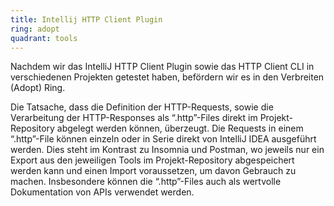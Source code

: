 ```yaml
---
title: Intellij HTTP Client Plugin
ring: adopt
quadrant: tools
---
```


Nachdem wir das IntelliJ HTTP Client Plugin sowie das HTTP Client CLI in verschiedenen Projekten getestet haben, befördern wir es in den Verbreiten (Adopt) Ring.

Die Tatsache, dass die Definition der HTTP-Requests, sowie die Verarbeitung der HTTP-Responses als “.http”-Files direkt im Projekt-Repository abgelegt werden können, überzeugt. Die Requests in einem “.http”-File können einzeln oder in Serie direkt von IntelliJ IDEA ausgeführt werden. Dies steht im Kontrast zu Insomnia und Postman, wo jeweils nur ein Export aus den jeweiligen Tools im Projekt-Repository abgespeichert werden kann und einen Import voraussetzen, um davon Gebrauch zu machen. Insbesondere können die “.http”-Files auch als wertvolle Dokumentation von APIs verwendet werden.
